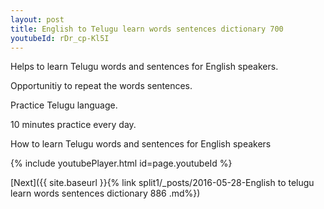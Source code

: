 ```yaml
---
layout: post
title: English to Telugu learn words sentences dictionary 700 
youtubeId: rDr_cp-Kl5I
---
```

 
 
Helps to learn Telugu words and sentences for English speakers.

Opportunitiy to repeat the words sentences. 

Practice Telugu language. 
 
10 minutes practice every day. 
 
How to learn Telugu words and sentences for English speakers 
 
{% include youtubePlayer.html id=page.youtubeId %}
 
 
[Next]({{ site.baseurl }}{% link  split1/_posts/2016-05-28-English to telugu learn words sentences dictionary 886 .md%})
 
